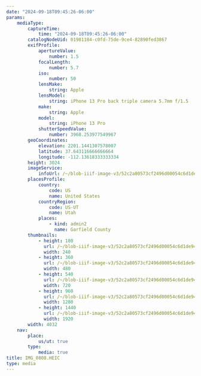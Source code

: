 ```yaml
---
date: "2024-09-18T09:45:26-06:00"
params:
    mediaType:
        captureTime:
            time: "2024-09-18T09:45:26-06:00"
        catalogNodeUid: 01981184-c0fd-75de-9ce4-82890fed3867
        exifProfile:
            apertureValue:
                number: 1.5
            focalLength:
                number: 5.7
            iso:
                number: 50
            lensMake:
                string: Apple
            lensModel:
                string: iPhone 13 Pro back triple camera 5.7mm f/1.5
            make:
                string: Apple
            model:
                string: iPhone 13 Pro
            shutterSpeedValue:
                number: 3968.253977549967
        geoCoordinates:
            elevation: 2201.1441307578007
            latitude: 37.643116666666664
            longitude: -112.13618333333334
        height: 3024
        imageService:
            infoUrl: /~/blob-iiif-image-v3/52c2a80573cf2496d00054c6d1de946cd3c6dd70c7626f1e4889257110f1588e/info.json
        placesProfile:
            country:
                code: US
                name: United States
            countryRegion:
                code: US-UT
                name: Utah
            places:
                - kind: admin2
                  name: Garfield County
        thumbnails:
            - height: 180
              url: /~/blob-iiif-image-v3/52c2a80573cf2496d00054c6d1de946cd3c6dd70c7626f1e4889257110f1588e/full/240%2C180/0/default.jpg
              width: 240
            - height: 360
              url: /~/blob-iiif-image-v3/52c2a80573cf2496d00054c6d1de946cd3c6dd70c7626f1e4889257110f1588e/full/480%2C360/0/default.jpg
              width: 480
            - height: 540
              url: /~/blob-iiif-image-v3/52c2a80573cf2496d00054c6d1de946cd3c6dd70c7626f1e4889257110f1588e/full/720%2C540/0/default.jpg
              width: 720
            - height: 960
              url: /~/blob-iiif-image-v3/52c2a80573cf2496d00054c6d1de946cd3c6dd70c7626f1e4889257110f1588e/full/1280%2C960/0/default.jpg
              width: 1280
            - height: 1440
              url: /~/blob-iiif-image-v3/52c2a80573cf2496d00054c6d1de946cd3c6dd70c7626f1e4889257110f1588e/full/1920%2C1440/0/default.jpg
              width: 1920
        width: 4032
    nav:
        place:
            us/ut: true
        type:
            media: true
title: IMG_0808.HEIC
type: media
---
```

